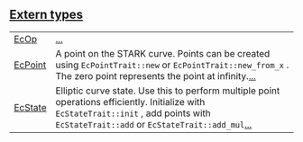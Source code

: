 
[Extern types](./core-ec-extern_types.md)
 ---
| | |
|:---|:---|
| [EcOp](./core-ec-EcOp.md) | [...](./core-ec-EcOp.md) |
| [EcPoint](./core-ec-EcPoint.md) | A point on the STARK curve. Points can be created using `EcPointTrait::new`  or `EcPointTrait::new_from_x` . The zero point represents the point at infinity.[...](./core-ec-EcPoint.md) |
| [EcState](./core-ec-EcState.md) | Elliptic curve state. Use this to perform multiple point operations efficiently. Initialize with `EcStateTrait::init` , add points with `EcStateTrait::add` or `EcStateTrait::add_mul`[...](./core-ec-EcState.md) |
